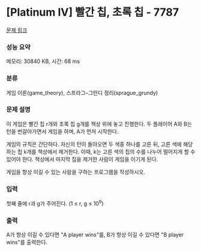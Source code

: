 # [Platinum IV] 빨간 칩, 초록 칩 - 7787 

[문제 링크](https://www.acmicpc.net/problem/7787) 

### 성능 요약

메모리: 30840 KB, 시간: 68 ms

### 분류

게임 이론(game_theory), 스프라그–그런디 정리(sprague_grundy)

### 문제 설명

<p>이 게임은 빨간 칩 r개와 초록 칩 g개를 책상 위에 놓고 진행한다. 두 플레이어 A와 B는 턴을 번갈아가면서 게임을 하며, A가 먼저 시작한다.</p>

<p>게임의 규칙은 간단하다. 자신의 턴이 돌아오면 두 색중 하나를 고른 뒤, 고른 색에 해당하는 칩 k개를 책상에서 제거한다. 이때, k는 고른 색의 칩의 수를 나누어 떨어지게 할 수 있어야 한다. 책상에서 마지막 칩을 제거한 사람이 게임을 이기게 된다.</p>

<p>게임을 항상 이길 수 있는 사람을 구하는 프로그램을 작성하시오.</p>

### 입력 

 <p>첫째 줄에 r과 g가 주어진다. (1 ≤ r, g ≤ 10<sup>9</sup>)</p>

### 출력 

 <p>A가 항상 이길 수 있다면 "A player wins"를, B가 항상 이길 수 있다면 "B player wins"를 출력한다.</p>

